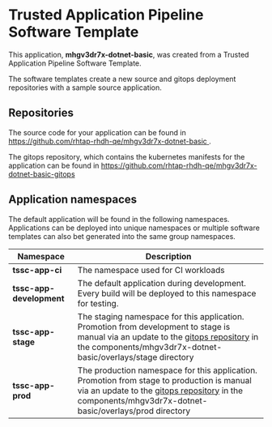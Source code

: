 # Trusted Application Pipeline Software Template

This application, **mhgv3dr7x-dotnet-basic**, was created from a Trusted Application Pipeline Software Template.

The software templates create a new source and gitops deployment repositories with a sample source application. 

## Repositories

The source code for your application can be found in [https://github.com/rhtap-rhdh-qe/mhgv3dr7x-dotnet-basic ](https://github.com/rhtap-rhdh-qe/mhgv3dr7x-dotnet-basic ).
 
The gitops repository, which contains the kubernetes manifests for the application can be found in 
[https://github.com/rhtap-rhdh-qe/mhgv3dr7x-dotnet-basic-gitops ](https://github.com/rhtap-rhdh-qe/mhgv3dr7x-dotnet-basic-gitops ) 

## Application namespaces 

The default application will be found in the following namespaces. Applications can be deployed into unique namespaces or multiple software templates can also bet generated into the same group namespaces.  

|  Namespace   |  Description   |  
| -------- | -------- |
| **tssc-app-ci** | The namespace used for CI workloads |
| **tssc-app-development** | The default application during development. Every build will be deployed to this namespace for testing. |
| **tssc-app-stage** | The staging namespace for this application. Promotion from development to stage is manual via an update to the [gitops repository](https://github.com/rhtap-rhdh-qe/mhgv3dr7x-dotnet-basic-gitops ) in the components/mhgv3dr7x-dotnet-basic/overlays/stage directory |
| **tssc-app-prod** | The production namespace for this application. Promotion from stage to production is manual via an update to the [gitops repository](https://github.com/rhtap-rhdh-qe/mhgv3dr7x-dotnet-basic-gitops ) in the components/mhgv3dr7x-dotnet-basic/overlays/prod directory |